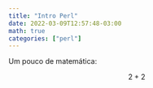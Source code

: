 ```yaml
---
title: "Intro Perl"
date: 2022-03-09T12:57:48-03:00
math: true
categories: ["perl"]
---
```


Um pouco de matemática:

$$2+2$$
